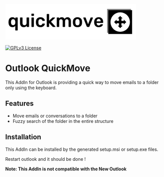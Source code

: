 
![Logo](logo.png)

[![GPLv3 License](https://img.shields.io/badge/License-GPL%20v3-yellow.svg)](https://opensource.org/licenses/)

# Outlook QuickMove

This AddIn for Outlook is providing a quick way to move emails to a folder only using the keyboard.


## Features

- Move emails or conversations to a folder
- Fuzzy search of the folder in the entire structure


## Installation

This AddIn can be installed by the generated setup.msi or setup.exe files.

Restart outlook and it should be done !

**Note: This AddIn is not compatible with the New Outlook**

